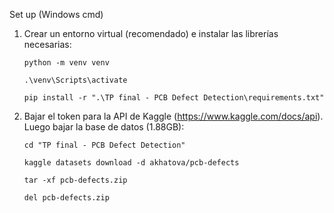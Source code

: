 Set up (Windows cmd)

1. Crear un entorno virtual (recomendado) e instalar las librerías necesarias:

    `python -m venv venv`

    `.\venv\Scripts\activate`

    `pip install -r ".\TP final - PCB Defect Detection\requirements.txt"`

2. Bajar el token para la API de Kaggle (https://www.kaggle.com/docs/api). Luego bajar la base de datos (1.88GB):

    `cd "TP final - PCB Defect Detection"`

    `kaggle datasets download -d akhatova/pcb-defects`

    `tar -xf pcb-defects.zip`

    `del pcb-defects.zip`
